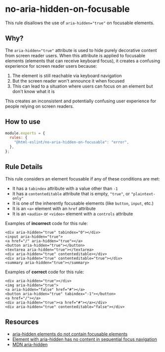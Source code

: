 # no-aria-hidden-on-focusable

This rule disallows the use of `aria-hidden="true"` on focusable elements.

## Why?

The `aria-hidden="true"` attribute is used to hide purely decorative content from screen reader users. When this attribute is applied to focusable elements (elements that can receive keyboard focus), it creates a confusing experience for screen reader users because:

1. The element is still reachable via keyboard navigation
2. But the screen reader won't announce it when focused
3. This can lead to a situation where users can focus on an element but don't know what it is

This creates an inconsistent and potentially confusing user experience for people relying on screen readers.

## How to use

```js,.eslintrc.js
module.exports = {
  rules: {
    "@html-eslint/no-aria-hidden-on-focusable": "error",
  },
};
```

## Rule Details

This rule considers an element focusable if any of these conditions are met:

- It has a `tabindex` attribute with a value other than `-1`
- It has a `contenteditable` attribute that is empty, `"true"`, or `"plaintext-only"`
- It is one of the inherently focusable elements (like `button`, `input`, etc.)
- It is an `<a>` element with an `href` attribute
- It is an `<audio>` or `<video>` element with a `controls` attribute

Examples of **incorrect** code for this rule:

```html,incorrect
<div aria-hidden="true" tabindex="0"></div>
<input aria-hidden="true">
<a href="/" aria-hidden="true"></a>
<button aria-hidden="true"></button>
<textarea aria-hidden="true"></textarea>
<div aria-hidden="true" contenteditable></div>
<div aria-hidden="true" contenteditable="true"></div>
<summary aria-hidden="true"></summary>
```

Examples of **correct** code for this rule:

```html,correct
<div aria-hidden="true"></div>
<img aria-hidden="true">
<a aria-hidden="false" href="#"></a>
<button aria-hidden="true" tabindex="-1"></button>
<a href="/"></a>
<div aria-hidden="true"><a href="#"></a></div>
<div aria-hidden="true" contenteditable="false"></div>
```

## Resources

- [aria-hidden elements do not contain focusable elements](https://dequeuniversity.com/rules/axe/html/4.4/aria-hidden-focus)
- [Element with aria-hidden has no content in sequential focus navigation](https://www.w3.org/WAI/standards-guidelines/act/rules/6cfa84/proposed/)
- [MDN aria-hidden](https://developer.mozilla.org/en-US/docs/Web/Accessibility/ARIA/Attributes/aria-hidden)
